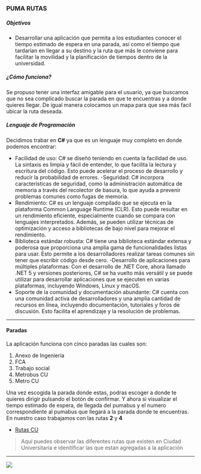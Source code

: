 ### PUMA RUTAS          

##### Objetivos

- Desarrollar una aplicación  que permita a los estudiantes conocer el tiempo estimado de espera en una parada, así como el tiempo que tardarían en llegar a su destino y la ruta que más le conviene para facilitar la movilidad y la planificación de tiempos dentro de la universidad.

##### ¿Cómo funciona?
Se propuso tener una interfaz amigable para el usuario, ya que buscamos que no sea complicado buscar la parada en que te encuentras y a donde quieres llegar. De igual manera colocamos un mapa para que sea más facil ubicar la ruta deseada.

##### Lenguaje de Programación
Decidimos trabar en **C#** ya que es un lenguaje muy completo en donde podemos encontrar:
- Facilidad de uso: C# se diseñó teniendo en cuenta la facilidad de uso. La sintaxis es limpia y fácil de entender, lo que facilita la lectura y escritura del código. Esto puede acelerar el proceso de desarrollo y reducir la probabilidad de errores.
-Seguridad: C# incorpora características de seguridad, como la administración automática de memoria a través del recolector de basura, lo que ayuda a prevenir problemas comunes como fugas de memoria.
- Rendimiento: C# es un lenguaje compilado que se ejecuta en la plataforma Common Language Runtime (CLR). Esto puede resultar en un rendimiento eficiente, especialmente cuando se compara con lenguajes interpretados. Además, se pueden utilizar técnicas de optimización y acceso a bibliotecas de bajo nivel para mejorar el rendimiento.
- Biblioteca estándar robusta: C# tiene una biblioteca estándar extensa y poderosa que proporciona una amplia gama de funcionalidades listas para usar. Esto permite a los desarrolladores realizar tareas comunes sin tener que escribir código desde cero.
-Desarrollo de aplicaciones para múltiples plataformas: Con el desarrollo de .NET Core, ahora llamado .NET 5 y versiones posteriores, C# se ha vuelto más versátil y se puede utilizar para desarrollar aplicaciones que se ejecuten en varias plataformas, incluyendo Windows, Linux y macOS.
- Soporte de la comunidad y documentación abundante: C# cuenta con una comunidad activa de desarrolladores y una amplia cantidad de recursos en línea, incluyendo documentación, tutoriales y foros de discusión. Esto facilita el aprendizaje y la resolución de problemas.

----------
#### Paradas
La aplicación funciona con cinco paradas las cuales son:

1. Anexo de Ingeniería
1. FCA
1. Trabajo social
1. Metrobus CU
1. Metro CU

Una vez escogida la parada donde estas, podras escoger a donde te quieres dirigir pulsando el botón de confirmar. Y ahora si visualizar el tiempo estimado de espera, de llegada del pumabus y el numero correspondiente al pumabus que llegará a la parada donde te encuentras. En nuestro caso trabajamos con las rutas **2** y **4**
- [Rutas CU](https://www.dgsgm.unam.mx/pumabus.html) 
> Aquí puedes observar las diferentes rutas que existen en Ciudad Universitaria e idenitificar las que estan agregadas a la aplicación



----------
![](https://encrypted-tbn0.gstatic.com/images?q=tbn:ANd9GcScZ0zK3eIrCg4M-IL4lEt1wSFO98-pCtEDRyjGT9Q_&s)
